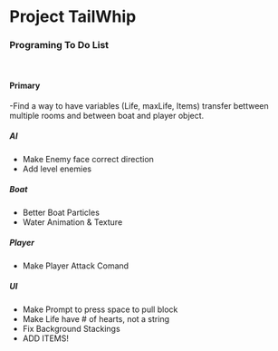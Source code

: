 # Project TailWhip

<h3>Programing To Do List</h3><br>

<h4> Primary </h4>

-Find a way to have variables (Life, maxLife, Items) transfer bettween multiple rooms and between boat and player object.

<h5> AI </h5>

- Make Enemy face correct direction
- Add level enemies

<h5> Boat </h5>

- Better Boat Particles
- Water Animation & Texture

<h5> Player </h5>

- Make Player Attack Comand

<h5> UI </h5>

- Make Prompt to press space to pull block
- Make Life have # of hearts, not a string
- Fix Background Stackings
- ADD ITEMS!
